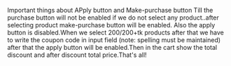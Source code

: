 Important things about APply button and Make-purchase button
Till the purchase button will not be enabled if we do not select any product..after selecting product  make-purchase button will be enabled.
Also the apply button is disabled.When we select 200/200+tk products after that we have to write the coupon code in input field (note: spelling must be maintained) after that the apply button will be enabled.Then in the cart show the total discount and after discount total price.That's all!
